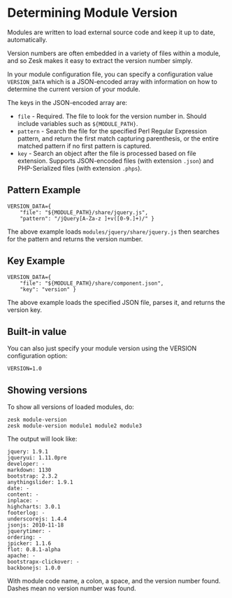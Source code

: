 # Determining Module Version 

Modules are written to load external source code and keep it up to date, automatically.

Version numbers are often embedded in a variety of files within a module, and so Zesk makes it easy to extract the version number simply.

In your module configuration file, you can specify a configuration value `VERSION_DATA` which is a JSON-encoded array with information on how to determine the current version of your module.

The keys in the JSON-encoded array are:

- `file` - Required. The file to look for the version number in. Should include variables such as `${MODULE_PATH}`.
- `pattern` - Search the file for the specified Perl Regular Expression pattern, and return the first match capturing parenthesis, or the entire matched pattern if no first pattern is captured.
- `key` - Search an object after the file is processed based on file extension. Supports JSON-encoded files (with extension `.json`) and PHP-Serialized files (with extension `.phps`).

## Pattern Example

    VERSION_DATA={ 
	    "file": "${MODULE_PATH}/share/jquery.js", 
		"pattern": "/jQuery[A-Za-z ]+v([0-9.]+)/" }

The above example loads `modules/jquery/share/jquery.js` then searches for the pattern and returns the version number.

## Key Example

    VERSION_DATA={ 
		"file": "${MODULE_PATH}/share/component.json", 
		"key": "version" }

The above example loads the specified JSON file, parses it, and returns the version key.

## Built-in value

You can also just specify your module version using the VERSION configuration option:

	VERSION=1.0

## Showing versions

To show all versions of loaded modules, do:

	zesk module-version
	zesk module-version module1 module2 module3
	
The output will look like:

	jquery: 1.9.1
	jqueryui: 1.11.0pre
	developer: -
	markdown: 1130
	bootstrap: 2.3.2
	anythingslider: 1.9.1
	date: -
	content: -
	inplace: -
	highcharts: 3.0.1
	footerlog: -
	underscorejs: 1.4.4
	jsonjs: 2010-11-18
	jquerytimer: -
	ordering: -
	jpicker: 1.1.6
	flot: 0.8.1-alpha
	apache: -
	bootstrapx-clickover: -
	backbonejs: 1.0.0

With module code name, a colon, a space, and the version number found. Dashes mean no version number was found.

